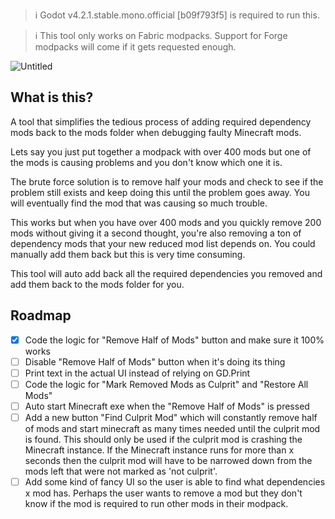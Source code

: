 > ℹ️ Godot v4.2.1.stable.mono.official [b09f793f5] is required to run this.

> ℹ️ This tool only works on Fabric modpacks. Support for Forge modpacks will come if it gets requested enough.

![Untitled](https://github.com/Valks-Minecraft-Plugins/FiestaMC/assets/6277739/a149d558-257b-4930-ba2c-7ffc6dbeefbd)

## What is this?
A tool that simplifies the tedious process of adding required dependency mods back to the mods folder when debugging faulty Minecraft mods.

Lets say you just put together a modpack with over 400 mods but one of the mods is causing problems and you don't know which one it is.

The brute force solution is to remove half your mods and check to see if the problem still exists and keep doing this until the problem goes away. You will eventually find the mod that was causing so much trouble.

This works but when you have over 400 mods and you quickly remove 200 mods without giving it a second thought, you're also removing a ton of dependency mods that your new reduced mod list depends on. You could manually add them back but this is very time consuming.

This tool will auto add back all the required dependencies you removed and add them back to the mods folder for you.

## Roadmap
- [x] Code the logic for "Remove Half of Mods" button and make sure it 100% works
- [ ] Disable "Remove Half of Mods" button when it's doing its thing
- [ ] Print text in the actual UI instead of relying on GD.Print
- [ ] Code the logic for "Mark Removed Mods as Culprit" and "Restore All Mods"
- [ ] Auto start Minecraft exe when the "Remove Half of Mods" is pressed
- [ ] Add a new button "Find Culprit Mod" which will constantly remove half of mods and start minecraft as many times needed until the culprit mod is found. This should only be used if the culprit mod is crashing the Minecraft instance. If the Minecraft instance runs for more than x seconds then the culprit mod will have to be narrowed down from the mods left that were not marked as 'not culprit'.
- [ ] Add some kind of fancy UI so the user is able to find what dependencies x mod has. Perhaps the user wants to remove a mod but they don't know if the mod is required to run other mods in their modpack.
